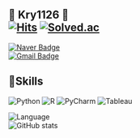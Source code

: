<!-- ![header](https://capsule-render.vercel.app/api?type=waving&color=0:B5E4F7,100:a82da8&height=200&section=header&text=Welcome&fontSize=70&fontColor=FFFFFF&fontAlignY=33&desc=JAEWON's%20Github%20Profile&descAlign=58&descAlignY=53&animation=twinkling) -->
## 🐣 Kry1126 🐥<br/>[![Hits](https://hits.seeyoufarm.com/api/count/incr/badge.svg?url=https%3A%2F%2Fgithub.com%2Fkry1126&count_bg=%23292828&title_bg=%23292828&icon=github.svg&icon_color=%23E7E7E7&title=hits&edge_flat=false)](https://hits.seeyoufarm.com)  [![Solved.ac](http://mazassumnida.wtf/api/mini/generate_badge?boj=kry1126)](https://solved.ac/kry1126)

[![Naver Badge](https://img.shields.io/badge/kry1126@naver.com-03C75A?style=flat-square&logo=Naver&logoColor=white&link=mailto:kry1126@naver.com)](mailto:kry1126@naver.com)  
[![Gmail Badge](https://img.shields.io/badge/kry11266@gmail.com-EA4335?style=flat-square&logo=Gmail&logoColor=white&link=mailto:kry11266@gmail.com)](mailto:kry11266@gmail.com)

## 💪Skills
![Python](https://img.shields.io/badge/Python-3776AB.svg?&style=for-the-badge&logo=Python&logoColor=white)
![R](https://img.shields.io/badge/R-FF4154.svg?&style=for-the-badge&logo=R&logoColor=white)
![PyCharm](https://img.shields.io/badge/PyCharm-569A31.svg?&style=for-the-badge&logo=PyCharm&logoColor=white)
![Tableau](https://img.shields.io/badge/Tableau-E97627.svg?&style=for-the-badge&logo=Tableau&logoColor=white)


![Language](https://github-readme-stats.vercel.app/api/top-langs/?username=kry1126&layout=compact&theme=graywhite)  
![GitHub stats](https://github-readme-stats.vercel.app/api?username=kry1126&show_icons=true&theme=graywhite)

<!-- ![footer](https://capsule-render.vercel.app/api?type=waving&color=0:a82da8,100:B5E4F7&height=150&section=footer) -->
